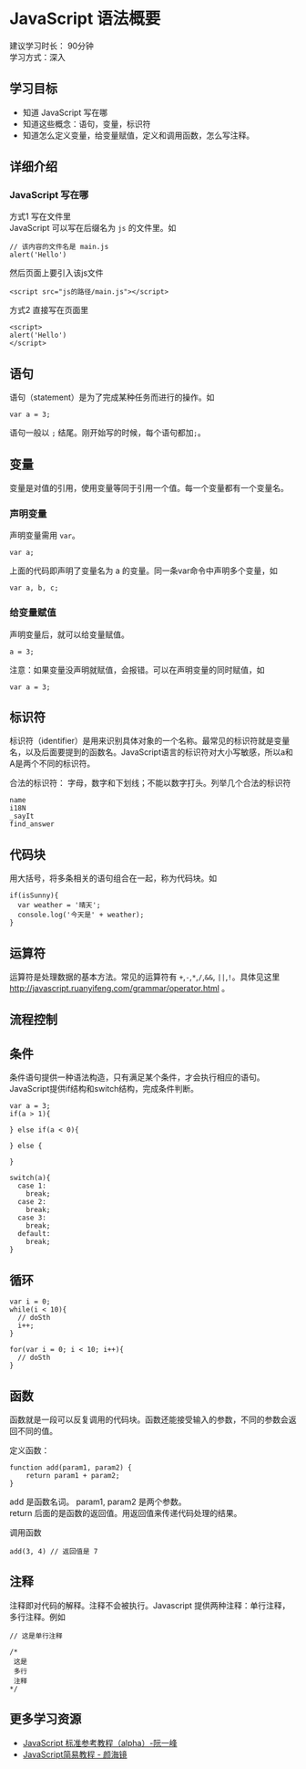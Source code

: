 # JavaScript 语法概要
建议学习时长： 90分钟  
学习方式：深入  

## 学习目标
* 知道 JavaScript 写在哪
* 知道这些概念：语句，变量，标识符
* 知道怎么定义变量，给变量赋值，定义和调用函数，怎么写注释。

## 详细介绍
### JavaScript 写在哪
方式1 写在文件里  
JavaScript 可以写在后缀名为 `js` 的文件里。如
```
// 该内容的文件名是 main.js
alert('Hello')
```

然后页面上要引入该js文件
```
<script src="js的路径/main.js"></script>
```

方式2 直接写在页面里  
```
<script>
alert('Hello')
</script>
```

## 语句
语句（statement）是为了完成某种任务而进行的操作。如
```
var a = 3;
```

语句一般以 `;` 结尾。刚开始写的时候，每个语句都加`;`。

## 变量
变量是对值的引用，使用变量等同于引用一个值。每一个变量都有一个变量名。

### 声明变量
声明变量需用 `var`。
```
var a;
```
上面的代码即声明了变量名为 a 的变量。同一条var命令中声明多个变量，如
```
var a, b, c;
```

### 给变量赋值
声明变量后，就可以给变量赋值。
```
a = 3;
```
注意：如果变量没声明就赋值，会报错。可以在声明变量的同时赋值，如
```
var a = 3;
```

## 标识符
标识符（identifier）是用来识别具体对象的一个名称。最常见的标识符就是变量名，以及后面要提到的函数名。JavaScript语言的标识符对大小写敏感，所以a和A是两个不同的标识符。

合法的标识符： 字母，数字和下划线；不能以数字打头。列举几个合法的标识符
```
name
i18N
_sayIt
find_answer
```

## 代码块
用大括号，将多条相关的语句组合在一起，称为代码块。如
```
if(isSunny){
  var weather = '晴天';
  console.log('今天是' + weather);
}
```
## 运算符
运算符是处理数据的基本方法。常见的运算符有 `+`,`-`,`*`,`/`,`&&`, `||`,`!`。具体见这里
http://javascript.ruanyifeng.com/grammar/operator.html 。

## 流程控制

## 条件
条件语句提供一种语法构造，只有满足某个条件，才会执行相应的语句。JavaScript提供if结构和switch结构，完成条件判断。

```
var a = 3;
if(a > 1){
  
} else if(a < 0){
  
} else {
  
}

switch(a){
  case 1:
    break;
  case 2:
    break;
  case 3:
    break;
  default:
    break;
}
```

## 循环
```
var i = 0;
while(i < 10){
  // doSth
  i++;
}

for(var i = 0; i < 10; i++){
  // doSth
}
```

## 函数
函数就是一段可以反复调用的代码块。函数还能接受输入的参数，不同的参数会返回不同的值。

定义函数：
```
function add(param1, param2) {
    return param1 + param2;
}
```

add 是函数名词。
param1, param2 是两个参数。  
return 后面的是函数的返回值。用返回值来传递代码处理的结果。  

调用函数
```
add(3, 4) // 返回值是 7
```



## 注释
注释即对代码的解释。注释不会被执行。Javascript 提供两种注释：单行注释，多行注释。例如
```
// 这是单行注释

/*
 这是
 多行
 注释
*/
```

## 更多学习资源
* [JavaScript 标准参考教程（alpha）-阮一峰](http://javascript.ruanyifeng.com/)
* [JavaScript简易教程 - 颜海镜](http://yanhaijing.com/basejs/)
